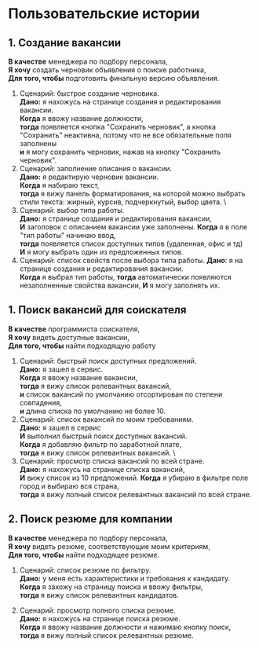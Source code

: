 # Пользовательские истории

## 1. Создание вакансии

**В качестве** менеджера по подбору персонала, \
**Я хочу** создать черновик объявления о поиске работника, \
**Для того, чтобы** подготовить финальную версию объявления.

1. Сценарий: быстрое создание черновика. \
   **Дано:** я нахожусь на странице создания и редактирования вакансии. \
   **Когда** я ввожу название должности, \
   **тогда** появляется кнопка "Сохранить черновик", а кнопка "Сохранить" неактивна, потому что не все обязательные поля
   заполнены \
   **и** я могу сохранить черновик, нажав на кнопку "Сохранить черновик".
2. Сценарий: заполнение описания о вакансии. \
   **Дано:** я редактирую черновик вакансии. \
   **Когда** я набираю текст, \
   **тогда** я вижу панель форматирования, на которой можно выбрать стили текста: жирный, курсив, подчеркнутый, выбор
   цвета. \
3. Сценарий: выбор типа работы. \
   **Дано:** я странице создания и редактирования вакансии, \
   **И** заголовок с описанием вакансии уже заполнены.
   **Когда** я в поле "тип работы" начинаю ввод, \
   **тогда** появляется список доступных типов (удаленная, офис и тд) \
   **И** я могу выбрать один из предложенных типов.
4. Сценарий: список свойств после выбора типа работы.
   **Дано**: я на странице создания и редактирования вакансии. \
   **Когда** я выбрал тип работы,
   **тогда** автоматически появляются незаполненные свойства вакансии,
   **И** я могу заполнять их.

## 1. Поиск вакансий для соискателя

**В качестве** программиста соискателя, \
**Я хочу** видеть доступные вакансии, \
**Для того, чтобы** найти подходящую работу

1. Сценарий: быстрый поиск доступных предложений. \
   **Дано:** я зашел в сервис. \
   **Когда** я ввожу название вакансии, \
   **тогда** я вижу список релевантных вакансий, \
   **и** список вакансий по умолчанию отсортирован по степени совпадения, \
   **и** длина списка по умолчанию не более 10.
2. Сценарий: список вакансий по моим требованиям. \
   **Дано:** я зашел в сервис \
   **И** выполнил быстрый поиск доступных вакансий. \
   **Когда** я добавляю фильтр по заработной плате, \
   **тогда** я вижу список релевантных вакансий. \
3. Сценарий: просмотр списка вакансий по всей стране. \
   **Дано:** я нахожусь на странице списка вакансий, \
   **И** вижу список из 10 предложений.
   **Когда** я убираю в фильтре поле город и выбираю вся страна, \
   **тогда** я вижу полный список релевантных вакансий по всей стране.

## 2. Поиск резюме для компании

**В качестве** менеджера по подбору персонала, \
**Я хочу** видеть резюме, соответствующие моим критериям, \
**Для того, чтобы** найти подходящее резюме.

1. Сценарий: список резюме по фильтру. \
   **Дано:** у меня есть характеристики и требования к кандидату. \
   **Когда** я захожу на страницу поиска и ввожу фильтры, \
   **тогда** я вижу список релевантных кандидатов.

2. Сценарий: просмотр полного списка резюме. \
   **Дано:** я нахожусь на странице поиска резюме. \
   **Когда** я ввожу название должности и нажимаю кнопку поиск, \
   **тогда** я вижу полный список релевантных резюме.
